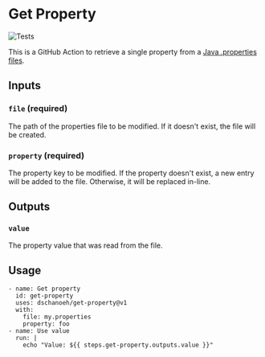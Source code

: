 # Get Property

![Tests](https://github.com/dschanoeh/get-property/actions/workflows/test.yaml/badge.svg)

This is a GitHub Action to retrieve a single property from a [Java .properties files](https://en.wikipedia.org/wiki/.properties).


## Inputs

### `file` (required)
The path of the properties file to be modified.
If it doesn't exist, the file will be created.

### `property` (required)
The property key to be modified. If the property doesn't exist,
a new entry will be added to the file. Otherwise, it will be
replaced in-line.

## Outputs

### `value`
The property value that was read from the file.

## Usage

```
- name: Get property
  id: get-property
  uses: dschanoeh/get-property@v1
  with:
    file: my.properties
    property: foo
- name: Use value
  run: |
    echo "Value: ${{ steps.get-property.outputs.value }}"
```

